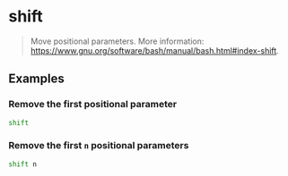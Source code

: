 # shift

> Move positional parameters. More information: <https://www.gnu.org/software/bash/manual/bash.html#index-shift>.

## Examples

### Remove the first positional parameter

```bash
shift
```

### Remove the first `n` positional parameters

```bash
shift n
```
